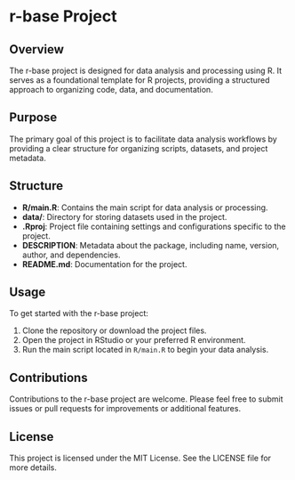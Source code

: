 # r-base Project

## Overview
The r-base project is designed for data analysis and processing using R. It serves as a foundational template for R projects, providing a structured approach to organizing code, data, and documentation.

## Purpose
The primary goal of this project is to facilitate data analysis workflows by providing a clear structure for organizing scripts, datasets, and project metadata.

## Structure
- **R/main.R**: Contains the main script for data analysis or processing.
- **data/**: Directory for storing datasets used in the project.
- **.Rproj**: Project file containing settings and configurations specific to the project.
- **DESCRIPTION**: Metadata about the package, including name, version, author, and dependencies.
- **README.md**: Documentation for the project.

## Usage
To get started with the r-base project:
1. Clone the repository or download the project files.
2. Open the project in RStudio or your preferred R environment.
3. Run the main script located in `R/main.R` to begin your data analysis.

## Contributions
Contributions to the r-base project are welcome. Please feel free to submit issues or pull requests for improvements or additional features.

## License
This project is licensed under the MIT License. See the LICENSE file for more details.
